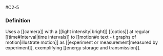 #C2-5 

### Definition
Uses a [[camera]] with a [[light intensity|bright]] [[optics]] at regular [[time#Interval|time intervals]] to [[motion#x text - t graphs of motion|illustrate motion]] as [[experiment or measurement|measured by experiment]], exemplifying [[energy storage and transmission]].